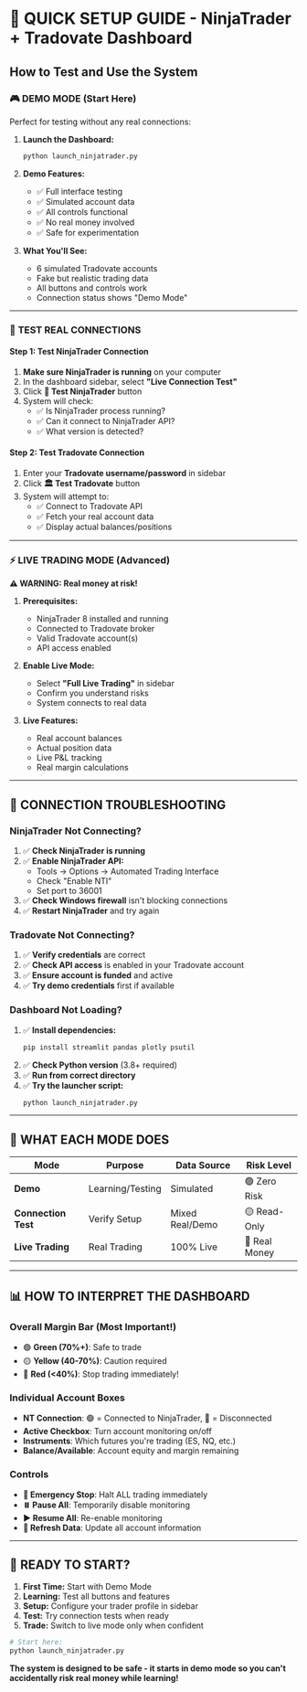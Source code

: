 # 🚀 QUICK SETUP GUIDE - NinjaTrader + Tradovate Dashboard

## How to Test and Use the System

### 🎮 **DEMO MODE (Start Here)**
Perfect for testing without any real connections:

1. **Launch the Dashboard:**
   ```bash
   python launch_ninjatrader.py
   ```

2. **Demo Features:**
   - ✅ Full interface testing
   - ✅ Simulated account data
   - ✅ All controls functional
   - ✅ No real money involved
   - ✅ Safe for experimentation

3. **What You'll See:**
   - 6 simulated Tradovate accounts
   - Fake but realistic trading data
   - All buttons and controls work
   - Connection status shows "Demo Mode"

---

### 🧪 **TEST REAL CONNECTIONS**

#### **Step 1: Test NinjaTrader Connection**
1. **Make sure NinjaTrader is running** on your computer
2. In the dashboard sidebar, select **"Live Connection Test"**
3. Click **🥷 Test NinjaTrader** button
4. System will check:
   - ✅ Is NinjaTrader process running?
   - ✅ Can it connect to NinjaTrader API?
   - ✅ What version is detected?

#### **Step 2: Test Tradovate Connection**
1. Enter your **Tradovate username/password** in sidebar
2. Click **🏛️ Test Tradovate** button
3. System will attempt to:
   - ✅ Connect to Tradovate API
   - ✅ Fetch your real account data
   - ✅ Display actual balances/positions

---

### ⚡ **LIVE TRADING MODE (Advanced)**

**⚠️ WARNING: Real money at risk!**

1. **Prerequisites:**
   - NinjaTrader 8 installed and running
   - Connected to Tradovate broker
   - Valid Tradovate account(s)
   - API access enabled

2. **Enable Live Mode:**
   - Select **"Full Live Trading"** in sidebar
   - Confirm you understand risks
   - System connects to real data

3. **Live Features:**
   - Real account balances
   - Actual position data
   - Live P&L tracking
   - Real margin calculations

---

## 🔧 **CONNECTION TROUBLESHOOTING**

### **NinjaTrader Not Connecting?**
1. ✅ **Check NinjaTrader is running**
2. ✅ **Enable NinjaTrader API:**
   - Tools → Options → Automated Trading Interface
   - Check "Enable NTI"
   - Set port to 36001
3. ✅ **Check Windows firewall** isn't blocking connections
4. ✅ **Restart NinjaTrader** and try again

### **Tradovate Not Connecting?**
1. ✅ **Verify credentials** are correct
2. ✅ **Check API access** is enabled in your Tradovate account
3. ✅ **Ensure account is funded** and active
4. ✅ **Try demo credentials** first if available

### **Dashboard Not Loading?**
1. ✅ **Install dependencies:**
   ```bash
   pip install streamlit pandas plotly psutil
   ```
2. ✅ **Check Python version** (3.8+ required)
3. ✅ **Run from correct directory**
4. ✅ **Try the launcher script:**
   ```bash
   python launch_ninjatrader.py
   ```

---

## 🎯 **WHAT EACH MODE DOES**

| Mode | Purpose | Data Source | Risk Level |
|------|---------|------------|------------|
| **Demo** | Learning/Testing | Simulated | 🟢 Zero Risk |
| **Connection Test** | Verify Setup | Mixed Real/Demo | 🟡 Read-Only |
| **Live Trading** | Real Trading | 100% Live | 🔴 Real Money |

---

## 📊 **HOW TO INTERPRET THE DASHBOARD**

### **Overall Margin Bar (Most Important!)**
- 🟢 **Green (70%+)**: Safe to trade
- 🟡 **Yellow (40-70%)**: Caution required  
- 🔴 **Red (<40%)**: Stop trading immediately!

### **Individual Account Boxes**
- **NT Connection**: 🟢 = Connected to NinjaTrader, 🔴 = Disconnected
- **Active Checkbox**: Turn account monitoring on/off
- **Instruments**: Which futures you're trading (ES, NQ, etc.)
- **Balance/Available**: Account equity and margin remaining

### **Controls**
- **🛑 Emergency Stop**: Halt ALL trading immediately
- **⏸️ Pause All**: Temporarily disable monitoring
- **▶️ Resume All**: Re-enable monitoring
- **🔄 Refresh Data**: Update all account information

---

## 🚀 **READY TO START?**

1. **First Time:** Start with Demo Mode
2. **Learning:** Test all buttons and features
3. **Setup:** Configure your trader profile in sidebar
4. **Test:** Try connection tests when ready
5. **Trade:** Switch to live mode only when confident

```bash
# Start here:
python launch_ninjatrader.py
```

**The system is designed to be safe - it starts in demo mode so you can't accidentally risk real money while learning!**
